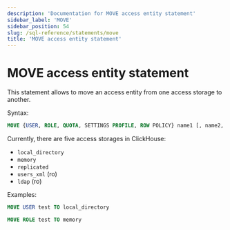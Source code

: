 ```yaml
---
description: 'Documentation for MOVE access entity statement'
sidebar_label: 'MOVE'
sidebar_position: 54
slug: /sql-reference/statements/move
title: 'MOVE access entity statement'
---
```


# MOVE access entity statement

This statement allows to move an access entity from one access storage to another.

Syntax:

```sql
MOVE {USER, ROLE, QUOTA, SETTINGS PROFILE, ROW POLICY} name1 [, name2, ...] TO access_storage_type
```

Currently, there are five access storages in ClickHouse:
 - `local_directory`
 - `memory`
 - `replicated`
 - `users_xml` (ro)
 - `ldap` (ro)

Examples:

```sql
MOVE USER test TO local_directory
```

```sql
MOVE ROLE test TO memory
```
